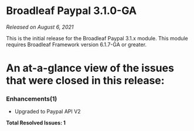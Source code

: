 # Broadleaf Paypal 3.1.0-GA

_Released on August 6, 2021_

This is the initial release for the Broadleaf Paypal 3.1.x module.  This module requires Broadleaf Framework version 6.1.7-GA or greater.

# An at-a-glance view of the issues that were closed in this release:

### Enhancements(1)
- Upgraded to Paypal API V2

**Total Resolved Issues: 1**
